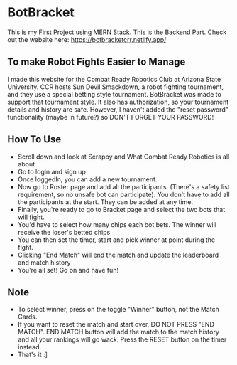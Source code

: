 # BotBracket
This is my First Project using MERN Stack. This is the Backend Part.
Check out the website here: https://botbracketcrr.netlify.app/

## To make Robot Fights Easier to Manage
I made this website for the Combat Ready Robotics Club at Arizona State University. 
CCR hosts Sun Devil Smackdown, a robot fighting tournament, and they use a special betting style
tournament. BotBracket was made to support that tournament style. It also has authorization, so your 
tournament details and history are safe. However, I haven't added the "reset password" functionality (maybe in future?)
so DON'T FORGET YOUR PASSWORD!

## How To Use
- Scroll down and look at Scrappy and What Combat Ready Robotics is all about
- Go to login and sign up
- Once loggedIn, you can add a new tournament.
- Now go to Roster page and add all the participants. (There's a safety list requirement,
  so no unsafe bot can participate). You don't have to add all the participants at the start.
  They can be added at any time.
- Finally, you're ready to go to Bracket page and select the two bots that will fight.
- You'd have to select how many chips each bot bets. The winner will receive the loser's betted chips
- You can then set the timer, start and pick winner at point during the fight.
- Clicking "End Match" will end the match and update the leaderboard and match history
- You're all set! Go on and have fun!

## Note
- To select winner, press on the toggle "Winner" button, not the Match Cards.
- If you want to reset the match and start over, DO NOT PRESS "END MATCH". END MATCH button will add the match to the match history
  and all your rankings will go wack. Press the RESET button on the timer instead.
- That's it :]
